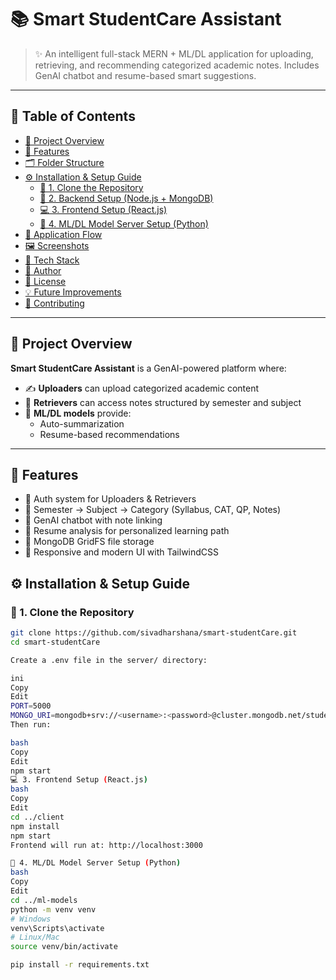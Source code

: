 # 📚 Smart StudentCare Assistant

> ✨ An intelligent full-stack MERN + ML/DL application for uploading, retrieving, and recommending categorized academic notes. Includes GenAI chatbot and resume-based smart suggestions.

---

## 📌 Table of Contents

- [🎯 Project Overview](#-project-overview)
- [🚀 Features](#-features)
- [🗂 Folder Structure](#-folder-structure)
- [⚙️ Installation & Setup Guide](#-installation--setup-guide)
  - [📁 1. Clone the Repository](#1-clone-the-repository)
  - [🔧 2. Backend Setup (Node.js + MongoDB)](#2-backend-setup-nodejs--mongodb)
  - [💻 3. Frontend Setup (React.js)](#3-frontend-setup-reactjs)
  - [🤖 4. ML/DL Model Server Setup (Python)](#4-mldl-model-server-setup-python)
- [🔄 Application Flow](#-application-flow)
- [🖼️ Screenshots](#-screenshots)
- [🧰 Tech Stack](#-tech-stack)
- [👤 Author](#-author)
- [📝 License](#-license)
- [💡 Future Improvements](#-future-improvements)
- [🤝 Contributing](#-contributing)

---

## 🎯 Project Overview

**Smart StudentCare Assistant** is a GenAI-powered platform where:

- ✍️ **Uploaders** can upload categorized academic content  
- 🔎 **Retrievers** can access notes structured by semester and subject  
- 🧠 **ML/DL models** provide:
  - Auto-summarization
  - Resume-based recommendations


---

## 🚀 Features

- 🔐 Auth system for Uploaders & Retrievers
- 📁 Semester → Subject → Category (Syllabus, CAT, QP, Notes)
- 💬 GenAI chatbot with note linking
- 🧾 Resume analysis for personalized learning path
- 📄 MongoDB GridFS file storage
- 📱 Responsive and modern UI with TailwindCSS



## ⚙️ Installation & Setup Guide

### 📁 1. Clone the Repository

```bash
git clone https://github.com/sivadharshana/smart-studentCare.git
cd smart-studentCare

Create a .env file in the server/ directory:

ini
Copy
Edit
PORT=5000
MONGO_URI=mongodb+srv://<username>:<password>@cluster.mongodb.net/studentCare
Then run:

bash
Copy
Edit
npm start
💻 3. Frontend Setup (React.js)
bash
Copy
Edit
cd ../client
npm install
npm start
Frontend will run at: http://localhost:3000

🤖 4. ML/DL Model Server Setup (Python)
bash
Copy
Edit
cd ../ml-models
python -m venv venv
# Windows
venv\Scripts\activate
# Linux/Mac
source venv/bin/activate

pip install -r requirements.txt
